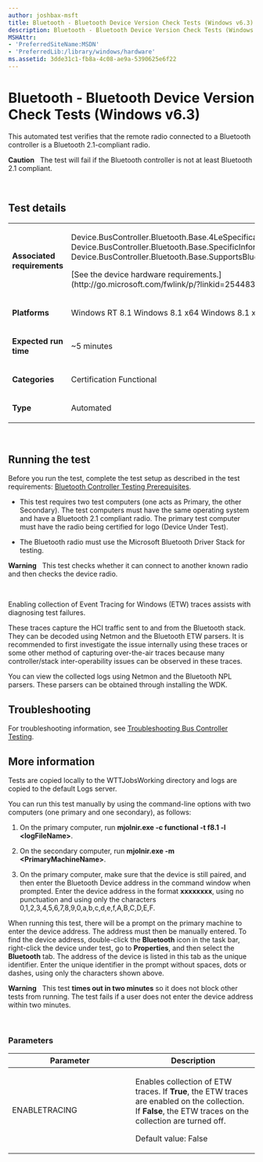 ```yaml
---
author: joshbax-msft
title: Bluetooth - Bluetooth Device Version Check Tests (Windows v6.3)
description: Bluetooth - Bluetooth Device Version Check Tests (Windows v6.3)
MSHAttr:
- 'PreferredSiteName:MSDN'
- 'PreferredLib:/library/windows/hardware'
ms.assetid: 3dde31c1-fb8a-4c08-ae9a-5390625e6f22
---
```


# Bluetooth - Bluetooth Device Version Check Tests (Windows v6.3)


This automated test verifies that the remote radio connected to a Bluetooth controller is a Bluetooth 2.1-compliant radio.

**Caution**  
The test will fail if the Bluetooth controller is not at least Bluetooth 2.1 compliant.

 

## Test details


<table>
<colgroup>
<col width="50%" />
<col width="50%" />
</colgroup>
<tbody>
<tr class="odd">
<td><p><strong>Associated requirements</strong></p></td>
<td><p>Device.BusController.Bluetooth.Base.4LeSpecification Device.BusController.Bluetooth.Base.SpecificInformationParameters Device.BusController.Bluetooth.Base.SupportsBluetooth21AndEdr</p>
<p>[See the device hardware requirements.](http://go.microsoft.com/fwlink/p/?linkid=254483)</p></td>
</tr>
<tr class="even">
<td><p><strong>Platforms</strong></p></td>
<td><p>Windows RT 8.1 Windows 8.1 x64 Windows 8.1 x86</p></td>
</tr>
<tr class="odd">
<td><p><strong>Expected run time</strong></p></td>
<td><p>~5 minutes</p></td>
</tr>
<tr class="even">
<td><p><strong>Categories</strong></p></td>
<td><p>Certification Functional</p></td>
</tr>
<tr class="odd">
<td><p><strong>Type</strong></p></td>
<td><p>Automated</p></td>
</tr>
</tbody>
</table>

 

## Running the test


Before you run the test, complete the test setup as described in the test requirements: [Bluetooth Controller Testing Prerequisites](bluetooth-controller-testing-prerequisites.md).

-   This test requires two test computers (one acts as Primary, the other Secondary). The test computers must have the same operating system and have a Bluetooth 2.1 compliant radio. The primary test computer must have the radio being certified for logo (Device Under Test).

-   The Bluetooth radio must use the Microsoft Bluetooth Driver Stack for testing.

**Warning**  
This test checks whether it can connect to another known radio and then checks the device radio.

 

Enabling collection of Event Tracing for Windows (ETW) traces assists with diagnosing test failures.

These traces capture the HCI traffic sent to and from the Bluetooth stack. They can be decoded using Netmon and the Bluetooth ETW parsers. It is recommended to first investigate the issue internally using these traces or some other method of capturing over-the-air traces because many controller/stack inter-operability issues can be observed in these traces.

You can view the collected logs using Netmon and the Bluetooth NPL parsers. These parsers can be obtained through installing the WDK.

## Troubleshooting


For troubleshooting information, see [Troubleshooting Bus Controller Testing](troubleshooting-bus-controller-testing.md).

## More information


Tests are copied locally to the WTTJobsWorking directory and logs are copied to the default Logs server.

You can run this test manually by using the command-line options with two computers (one primary and one secondary), as follows:

1.  On the primary computer, run **mjolnir.exe -c functional -t f8.1 -l &lt;logFileName&gt;**.

2.  On the secondary computer, run **mjolnir.exe -m &lt;PrimaryMachineName&gt;**.

3.  On the primary computer, make sure that the device is still paired, and then enter the Bluetooth Device address in the command window when prompted. Enter the device address in the format **xxxxxxxx**, using no punctuation and using only the characters 0,1,2,3,4,5,6,7,8,9,0,a,b,c,d,e,f,A,B,C,D,E,F.

When running this test, there will be a prompt on the primary machine to enter the device address. The address must then be manually entered. To find the device address, double-click the **Bluetooth** icon in the task bar, right-click the device under test, go to **Properties**, and then select the **Bluetooth** tab. The address of the device is listed in this tab as the unique identifier. Enter the unique identifier in the prompt without spaces, dots or dashes, using only the characters shown above.

**Warning**  
This test **times out in two minutes** so it does not block other tests from running. The test fails if a user does not enter the device address within two minutes.

 

### Parameters

<table>
<colgroup>
<col width="50%" />
<col width="50%" />
</colgroup>
<thead>
<tr class="header">
<th>Parameter</th>
<th>Description</th>
</tr>
</thead>
<tbody>
<tr class="odd">
<td><p>ENABLETRACING</p></td>
<td><p>Enables collection of ETW traces. If <strong>True</strong>, the ETW traces are enabled on the collection. If <strong>False</strong>, the ETW traces on the collection are turned off.</p>
<p>Default value: False</p></td>
</tr>
</tbody>
</table>

 

 

 






